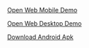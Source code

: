 [Open Web Mobile Demo](web-mobile/)

[Open Web Desktop Demo](web-desktop/)

[Download Android Apk](SanguoQuest-debug.apk/)